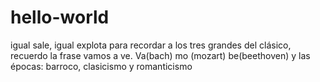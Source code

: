 # hello-world
igual sale, igual explota
para recordar a los tres grandes del clásico, recuerdo la frase vamos a ve. Va(bach) mo
(mozart) be(beethoven) y las épocas: barroco, clasicismo y romanticismo 
